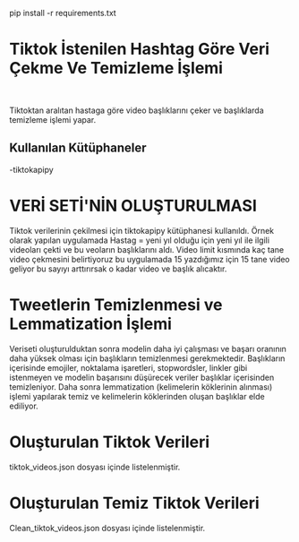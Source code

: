 pip install -r requirements.txt

# Tiktok İstenilen Hashtag Göre Veri Çekme Ve Temizleme İşlemi
<br/>

Tiktoktan aralıtan hastaga göre video başlıklarını çeker ve başlıklarda temizleme işlemi yapar.
<br/>
## Kullanılan Kütüphaneler
-tiktokapipy<br/>

# VERİ SETİ'NİN OLUŞTURULMASI
Tiktok verilerinin çekilmesi için tiktokapipy kütüphanesi kullanıldı. Örnek olarak yapılan uygulamada Hastag = yeni yıl olduğu için yeni yıl ile ilgili videoları çekti ve bu veoların başlıklarını aldı.
Video limit kısmında kaç tane video çekmesini belirtiyoruz bu uygulamada 15 yazdığımız için 15 tane video geliyor bu sayıyı arttırırsak o kadar video ve başlık alıcaktır.

# Tweetlerin Temizlenmesi ve Lemmatization İşlemi<br/>
Veriseti oluşturulduktan sonra modelin daha iyi çalışması ve başarı oranının daha yüksek olması için başlıkların temizlenmesi gerekmektedir. Başlıkların içerisinde emojiler, noktalama işaretleri, stopwordsler, linkler gibi istenmeyen ve modelin başarısını düşürecek veriler başlıklar içerisinden temizleniyor. Daha sonra lemmatization (kelimelerin köklerinin alınması) işlemi yapılarak temiz ve kelimelerin köklerinden oluşan başlıklar elde ediliyor.
<br/>

# Oluşturulan Tiktok Verileri
tiktok_videos.json dosyası içinde listelenmiştir.

# Oluşturulan Temiz Tiktok Verileri
Clean_tiktok_videos.json dosyası içinde listelenmiştir.
